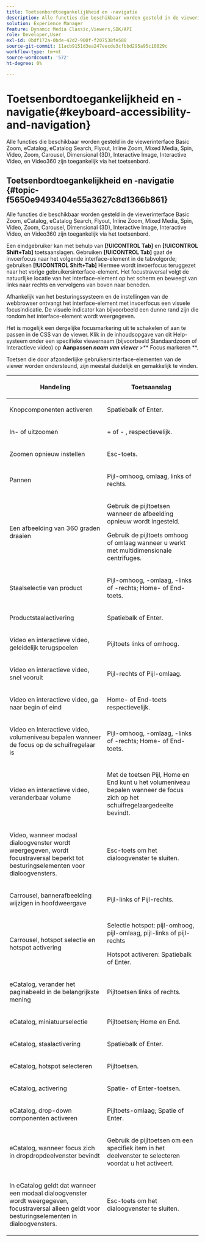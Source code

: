 ```yaml
---
title: Toetsenbordtoegankelijkheid en -navigatie
description: Alle functies die beschikbaar worden gesteld in de viewerinterface Basic Zoom, eCatalog, eCatalog Search, Flyout, Inline Zoom, Mixed Media, Spin, Video, Zoom, Dimensional (3D), Carousel, Interactive Image, Interactive Video, en Video360 zijn toegankelijk via het toetsenbord.
solution: Experience Manager
feature: Dynamic Media Classic,Viewers,SDK/API
role: Developer,User
exl-id: 0bdf172a-0bde-42d2-900f-f207538fe588
source-git-commit: 11acb9151d3ea247eecde3cfbbd295a95c10829c
workflow-type: tm+mt
source-wordcount: '572'
ht-degree: 0%

---
```


# Toetsenbordtoegankelijkheid en -navigatie{#keyboard-accessibility-and-navigation}

Alle functies die beschikbaar worden gesteld in de viewerinterface Basic Zoom, eCatalog, eCatalog Search, Flyout, Inline Zoom, Mixed Media, Spin, Video, Zoom, Carousel, Dimensional (3D), Interactive Image, Interactive Video, en Video360 zijn toegankelijk via het toetsenbord.

<!-- Updated June 1, 2020 from https://wiki.corp.adobe.com/pages/viewpage.action?spaceKey=scene7qa&title=s7Viewers%2C+S7SDK%2C+S7OnDemand+Release+Notes - Contact is Sasha -->

## Toetsenbordtoegankelijkheid en -navigatie {#topic-f5650e9493404e55a3627c8d1366b861}

Alle functies die beschikbaar worden gesteld in de viewerinterface Basic Zoom, eCatalog, eCatalog Search, Flyout, Inline Zoom, Mixed Media, Spin, Video, Zoom, Carousel, Dimensional (3D), Interactive Image, Interactive Video, en Video360 zijn toegankelijk via het toetsenbord.

Een eindgebruiker kan met behulp van **[!UICONTROL Tab]** en **[!UICONTROL Shift+Tab]** toetsaanslagen. Gebruiken **[!UICONTROL Tab]** gaat de invoerfocus naar het volgende interface-element in de tabvolgorde; gebruiken **[!UICONTROL Shift+Tab]** Hiermee wordt invoerfocus teruggezet naar het vorige gebruikersinterface-element. Het focustraversal volgt de natuurlijke locatie van het interface-element op het scherm en beweegt van links naar rechts en vervolgens van boven naar beneden.

Afhankelijk van het besturingssysteem en de instellingen van de webbrowser ontvangt het interface-element met invoerfocus een visuele focusindicatie. De visuele indicator kan bijvoorbeeld een dunne rand zijn die rondom het interface-element wordt weergegeven.

Het is mogelijk een dergelijke focusmarkering uit te schakelen of aan te passen in de CSS van de viewer. Klik in de inhoudsopgave van dit Help-systeem onder een specifieke viewernaam (bijvoorbeeld Standaardzoom of Interactieve video) op **Aanpassen *naam van viewer*** >** Focus markeren **.

Toetsen die door afzonderlijke gebruikersinterface-elementen van de viewer worden ondersteund, zijn meestal duidelijk en gemakkelijk te vinden.

<table id="table_8C49100412224324BF1DBF7FDFDCCBF8"> 
 <thead> 
  <tr> 
   <th colname="col1" class="entry"> <p>Handeling </p> </th> 
   <th colname="col2" class="entry"> <p>Toetsaanslag </p> </th> 
  </tr> 
 </thead>
 <tbody> 
  <tr> 
   <td colname="col1"> <p>Knopcomponenten activeren </p> </td> 
   <td colname="col2"> <p>Spatiebalk of Enter. </p> </td> 
  </tr> 
  <tr> 
   <td colname="col1"> <p>In- of uitzoomen </p> </td> 
   <td colname="col2"> <p> <span class="uicontrol"> + </span> of <span class="uicontrol"> - </span>, respectievelijk. </p> </td> 
  </tr> 
  <tr> 
   <td colname="col1"> <p>Zoomen opnieuw instellen </p> </td> 
   <td colname="col2"> <p>Esc-toets. </p> </td> 
  </tr> 
  <tr> 
   <td colname="col1"> <p>Pannen </p> </td> 
   <td colname="col2"> <p>Pijl-omhoog, omlaag, links of rechts. </p> </td> 
  </tr> 
  <tr> 
   <td colname="col1"> <p>Een afbeelding van 360 graden draaien </p> </td> 
   <td colname="col2"> <p>Gebruik de pijltoetsen wanneer de afbeelding opnieuw wordt ingesteld. </p> <p>Gebruik de pijltoets omhoog of omlaag wanneer u werkt met multidimensionale centrifuges. </p> </td> 
  </tr> 
  <tr> 
   <td colname="col1"> <p>Staalselectie van product </p> </td> 
   <td colname="col2"> <p>Pijl-omhoog, -omlaag, -links of -rechts; Home- of End-toets. </p> </td> 
  </tr> 
  <tr> 
   <td colname="col1"> <p>Productstaalactivering </p> </td> 
   <td colname="col2"> <p>Spatiebalk of Enter. </p> </td> 
  </tr> 
  <tr> 
   <td colname="col1"> <p>Video en interactieve video, geleidelijk terugspoelen </p> </td> 
   <td colname="col2"> <p>Pijltoets links of omhoog. </p> </td> 
  </tr> 
  <tr> 
   <td colname="col1"> <p>Video en interactieve video, snel vooruit </p> </td> 
   <td colname="col2"> <p>Pijl-rechts of Pijl-omlaag. </p> </td> 
  </tr> 
  <tr> 
   <td colname="col1"> <p>Video en interactieve video, ga naar begin of eind </p> </td> 
   <td colname="col2"> <p>Home- of End-toets respectievelijk. </p> </td> 
  </tr> 
  <tr> 
   <td colname="col1"> <p>Video en Interactieve video, volumeniveau bepalen wanneer de focus op de schuifregelaar is </p> </td> 
   <td colname="col2"> <p>Pijl-omhoog, -omlaag, -links of -rechts; Home- of End-toets. </p> </td> 
  </tr> 
  <tr> 
   <td colname="col1"> <p>Video en interactieve video, veranderbaar volume </p> </td> 
   <td colname="col2"> <p>Met de toetsen Pijl, Home en End kunt u het volumeniveau bepalen wanneer de focus zich op het schuifregelaargedeelte bevindt. </p> </td> 
  </tr> 
  <tr> 
   <td colname="col1"> <p>Video, wanneer modaal dialoogvenster wordt weergegeven, wordt focustraversal beperkt tot besturingselementen voor dialoogvensters. </p> </td> 
   <td colname="col2"> <p>Esc-toets om het dialoogvenster te sluiten. </p> </td> 
  </tr> 
  <tr> 
   <td colname="col1"> <p>Carrousel, bannerafbeelding wijzigen in hoofdweergave </p> </td> 
   <td colname="col2"> <p>Pijl-links of Pijl-rechts. </p> </td> 
  </tr> 
  <tr> 
   <td colname="col1"> <p>Carrousel, hotspot selectie en hotspot activering </p> </td> 
   <td colname="col2"> <p>Selectie hotspot: pijl-omhoog, pijl-omlaag, pijl-links of pijl-rechts </p> <p>Hotspot activeren: Spatiebalk of Enter. </p> </td> 
  </tr> 
  <tr> 
   <td colname="col1"> <p>eCatalog, verander het paginabeeld in de belangrijkste mening </p> </td> 
   <td colname="col2"> <p> Pijltoetsen links of rechts. </p> </td> 
  </tr> 
  <tr> 
   <td colname="col1"> <p>eCatalog, miniatuurselectie </p> </td> 
   <td colname="col2"> <p>Pijltoetsen; Home en End. </p> </td> 
  </tr> 
  <tr> 
   <td colname="col1"> <p>eCatalog, staalactivering </p> </td> 
   <td colname="col2"> <p>Spatiebalk of Enter. </p> </td> 
  </tr> 
  <tr> 
   <td colname="col1"> <p>eCatalog, hotspot selecteren </p> </td> 
   <td colname="col2"> <p>Pijltoetsen. </p> </td> 
  </tr> 
  <tr> 
   <td colname="col1"> <p>eCatalog, activering </p> </td> 
   <td colname="col2"> <p>Spatie- of Enter-toetsen. </p> </td> 
  </tr> 
  <tr> 
   <td colname="col1"> <p>eCatalog, drop-down componenten activeren </p> </td> 
   <td colname="col2"> <p> Pijltoets-omlaag; Spatie of Enter. </p> </td> 
  </tr> 
  <tr> 
   <td colname="col1"> <p>eCatalog, wanneer focus zich in dropdropdeelvenster bevindt </p> </td> 
   <td colname="col2"> <p>Gebruik de pijltoetsen om een specifiek item in het deelvenster te selecteren voordat u het activeert. </p> </td> 
  </tr> 
  <tr> 
   <td colname="col1"> <p>In eCatalog geldt dat wanneer een modaal dialoogvenster wordt weergegeven, focustraversal alleen geldt voor besturingselementen in dialoogvensters. </p> </td> 
   <td colname="col2"> <p>Esc-toets om het dialoogvenster te sluiten. </p> </td> 
  </tr> 
 </tbody> 
</table>

